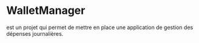 # WalletManager
est un projet qui permet de mettre en place une application de gestion des dépenses journalières.
